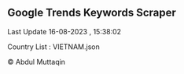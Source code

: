 

## Google Trends Keywords Scraper 
 
Last Update 16-08-2023 , 15:38:02

Country List :
VIETNAM.json



© Abdul Muttaqin 
